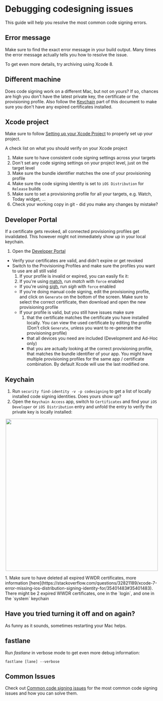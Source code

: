 # Debugging codesigning issues

This guide will help you resolve the most common code signing errors.

## Error message

Make sure to find the exact error message in your build output. Many times the error message actually tells you how to resolve the issue. 

To get even more details, try archiving using Xcode 8. 

## Different machine

Does code signing work on a different Mac, but not on yours? If so, chances are high you don't have the latest private key, the certificate or the provisioning profile. Also follow the [Keychain](#keychain) part of this document to make sure you don't have any expired certificates installed.

## Xcode project

Make sure to follow [Setting up your Xcode Project](xcode-project.md) to properly set up your project.

A check list on what you should verify on your Xcode project

1. Make sure to have consistent code signing settings across your targets
1. Don't set any code signing settings on your project level, just on the target level
1. Make sure the bundle identifier matches the one of your provisioning profile
1. Make sure the code signing identity is set to `iOS Distribution` for `Release` builds
1. Make sure to set a provisioning profile for all your targets, e.g. Watch, Today widget, ...
1. Check your working copy in git - did you make any changes by mistake?

## Developer Portal

If a certificate gets revoked, all connected provisioning profiles get invalidated. This however might not immediately show up in your local keychain.

1. Open the [Developer Portal](https://developer.apple.com/account/ios/certificate/)
- Verify your certificates are valid, and didn't expire or get revoked
- Switch to the Provisioning Profiles and make sure the profiles you want to use are all still valid
  1. If your profile is invalid or expired, you can easily fix it:
    1. If you're using [match](https://fastlane.tools/match), run _match_ with `force` enabled
    - If you're using [sigh](https://fastlane.tools/sigh), run _sigh_ with `force` enabled
    - If you're doing manual code signing, edit the provisioning profile, and click on `Generate` on the bottom of the screen. Make sure to select the correct certificate, then download and open the new provisioning profile
  - If your profile is valid, but you still have issues make sure
    1. that the certificate matches the certificate you have installed locally. You can view the used certificate by editing the profile (Don't click `Generate`, unless you want to re-generate the provisioning profile)
    - that all devices you need are included (Development and Ad-Hoc only)
    - that you are actually looking at the correct provisioning profile, that matches the bundle identifier of your app. You might have multiple provisioning profiles for the same app / certificate combination. By default Xcode will use the last modified one.

## Keychain

1. Run `security find-identity -v -p codesigning` to get a list of locally installed code signing identities. Does yours show up?
1. Open the `Keychain Access` app, switch to `Certificates` and find your `iOS Developer` or `iOS Distribution` entry and unfold the entry to verify the private key is locally installed: 
<p align="center">
  <img src="/img/codesigning/KeychainPrivateKey.png" width=500 />
</p>
1. Make sure to have deleted all expired WWDR certificates, more information [here](https://stackoverflow.com/questions/32821189/xcode-7-error-missing-ios-distribution-signing-identity-for/35401483#35401483). There might be 2 expired WWDR certificates, one in the `login`, and one in the `system` keychain

## Have you tried turning it off and on again?

As funny as it sounds, sometimes restarting your Mac helps.

## fastlane

Run _fastlane_ in verbose mode to get even more debug information:

```no-highlight
fastlane [lane] --verbose
```

## Common Issues

Check out [Common code signing issues](common-issues.md) for the most common code signing issues and how you can solve them.
